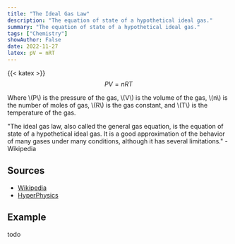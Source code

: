 ```yaml
---
title: "The Ideal Gas Law"
description: "The equation of state of a hypothetical ideal gas."
summary: "The equation of state of a hypothetical ideal gas."
tags: ["Chemistry"]
showAuthor: False
date: 2022-11-27
latex: pV = nRT
---
```

{{< katex >}}
$$PV = nRT$$

Where
\\(P\\) is the pressure of the gas,
\\(V\\) is the volume of the gas,
\\(n\\) is the number of moles of gas,
\\(R\\) is the gas constant, and
\\(T\\) is the temperature of the gas.

"The ideal gas law, also called the general gas equation, is the equation of state of a hypothetical ideal gas. It is a good approximation of the behavior of many gases under many conditions, although it has several limitations." - Wikipedia

## Sources
- [Wikipedia](https://en.wikipedia.org/wiki/Ideal_gas_law)
- [HyperPhysics](http://hyperphysics.phy-astr.gsu.edu/hbase/Kinetic/idegas.html)

## Example

todo
